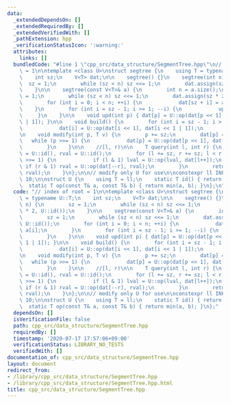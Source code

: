 ```yaml
---
data:
  _extendedDependsOn: []
  _extendedRequiredBy: []
  _extendedVerifiedWith: []
  _pathExtension: hpp
  _verificationStatusIcon: ':warning:'
  attributes:
    links: []
  bundledCode: "#line 1 \"cpp_src/data_structure/SegmentTree.hpp\"\n// index of root\
    \ = 1\n\ntemplate <class U>\nstruct segtree {\n    using T = typename U::T;\n\
    \    int sz;\n    V<T> dat;\n\n    segtree() {}\n    segtree(int n) {\n      \
    \  sz = 1;\n        while (sz < n) sz <<= 1;\n        dat.assign(sz * 2, U::id());\n\
    \    }\n\n    segtree(const V<T>& a) {\n        int n = a.size();\n        sz\
    \ = 1;\n        while (sz < n) sz <<= 1;\n        dat.assign(sz * 2, U::id());\n\
    \        for (int i = 0; i < n; ++i) {\n            dat[sz + i] = a[i];\n    \
    \    }\n        for (int i = sz - 1; i >= 1; --i) {\n            upd(i);\n   \
    \     }\n    }\n\n    void upd(int p) { dat[p] = U::op(dat[p << 1], dat[p << 1\
    \ | 1]); }\n\n    void build() {\n        for (int i = sz - 1; i > 0; --i) {\n\
    \            dat[i] = U::op(dat[i << 1], dat[i << 1 | 1]);\n        }\n    }\n\
    \n    void modify(int p, T v) {\n        p += sz;\n        dat[p] = v;\n     \
    \   while (p >>= 1) {\n            dat[p] = U::op(dat[p << 1], dat[p << 1 | 1]);\n\
    \        }\n    }\n\n    //[l, r)\n\n    T query(int l, int r) {\n        T lval\
    \ = U::id(), rval = U::id();\n        for (l += sz, r += sz; l < r; l >>= 1, r\
    \ >>= 1) {\n            if (l & 1) lval = U::op(lval, dat[l++]);\n           \
    \ if (r & 1) rval = U::op(dat[--r], rval);\n        }\n        return U::op(lval,\
    \ rval);\n    }\n};\n\n// modify only U for use\n\nconstexpr ll INF = TEN(9) +\
    \ 10;\n\nstruct U {\n    using T = ll;\n    static T id() { return INF; }\n  \
    \  static T op(const T& a, const T& b) { return min(a, b); }\n};\n"
  code: "// index of root = 1\n\ntemplate <class U>\nstruct segtree {\n    using T\
    \ = typename U::T;\n    int sz;\n    V<T> dat;\n\n    segtree() {}\n    segtree(int\
    \ n) {\n        sz = 1;\n        while (sz < n) sz <<= 1;\n        dat.assign(sz\
    \ * 2, U::id());\n    }\n\n    segtree(const V<T>& a) {\n        int n = a.size();\n\
    \        sz = 1;\n        while (sz < n) sz <<= 1;\n        dat.assign(sz * 2,\
    \ U::id());\n        for (int i = 0; i < n; ++i) {\n            dat[sz + i] =\
    \ a[i];\n        }\n        for (int i = sz - 1; i >= 1; --i) {\n            upd(i);\n\
    \        }\n    }\n\n    void upd(int p) { dat[p] = U::op(dat[p << 1], dat[p <<\
    \ 1 | 1]); }\n\n    void build() {\n        for (int i = sz - 1; i > 0; --i) {\n\
    \            dat[i] = U::op(dat[i << 1], dat[i << 1 | 1]);\n        }\n    }\n\
    \n    void modify(int p, T v) {\n        p += sz;\n        dat[p] = v;\n     \
    \   while (p >>= 1) {\n            dat[p] = U::op(dat[p << 1], dat[p << 1 | 1]);\n\
    \        }\n    }\n\n    //[l, r)\n\n    T query(int l, int r) {\n        T lval\
    \ = U::id(), rval = U::id();\n        for (l += sz, r += sz; l < r; l >>= 1, r\
    \ >>= 1) {\n            if (l & 1) lval = U::op(lval, dat[l++]);\n           \
    \ if (r & 1) rval = U::op(dat[--r], rval);\n        }\n        return U::op(lval,\
    \ rval);\n    }\n};\n\n// modify only U for use\n\nconstexpr ll INF = TEN(9) +\
    \ 10;\n\nstruct U {\n    using T = ll;\n    static T id() { return INF; }\n  \
    \  static T op(const T& a, const T& b) { return min(a, b); }\n};"
  dependsOn: []
  isVerificationFile: false
  path: cpp_src/data_structure/SegmentTree.hpp
  requiredBy: []
  timestamp: '2020-07-17 17:57:06+09:00'
  verificationStatus: LIBRARY_NO_TESTS
  verifiedWith: []
documentation_of: cpp_src/data_structure/SegmentTree.hpp
layout: document
redirect_from:
- /library/cpp_src/data_structure/SegmentTree.hpp
- /library/cpp_src/data_structure/SegmentTree.hpp.html
title: cpp_src/data_structure/SegmentTree.hpp
---
```

